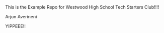 This is the Example Repo for Westwood High School Tech Starters Club!!!!

Arjun Averineni


YIPPEEE!!
